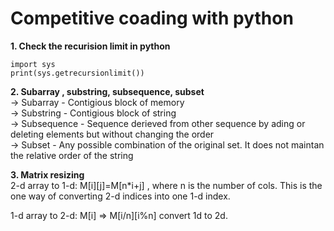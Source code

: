 <h1> Competitive coading with python </h1>

**1. Check the recurision limit in python**
```
import sys
print(sys.getrecursionlimit())
```

**2. Subarray , substring, subsequence, subset** 
<br>
-> Subarray - Contigious block of memory <br>
-> Substring - Contigious block of string <br>
-> Subsequence - Sequence derieved from other sequence by ading or deleting elements but without changing the order <br>
-> Subset -  Any possible combination of the original set. It does not maintan the relative order of the string <br>

**3. Matrix resizing**
<br>
2-d array to 1-d: M[i][j]=M[n*i+j] , where n is the number of cols. This is the one way of converting 2-d indices into one 1-d index. 

1-d array to 2-d: M[i] => M[i/n][i%n] convert 1d to 2d.
